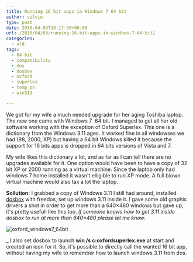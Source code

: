 ```yaml
---
title: Running 16 bit apps in Windows 7 64 bit
author: silviu
type: post
date: 2010-04-03T10:17:50+00:00
url: /2010/04/03/running-16-bit-apps-in-windows-7-64-bit/
categories:
  - old
tags:
  - 64 bit
  - compatibility
  - dos
  - dosbox
  - oxford
  - superlex
  - temp_on
  - win311

---
```

We got for my wife a much needed upgrade for her aging Toshiba laptop. The new one came with Windows 7  64 bit. I managed to get all her old software working with the exception of Oxford Superlex. This one is a dictionary from the Windows 3.11 ages. It worked fine in all windowses we had (98, 2000, XP) but having a 64 bit Windows killed it because the support for 16 bits apps is dropped in 64 bits versions of Vista and 7.

My wife likes this dictionary a lot, and as far as I can tell there are no upgrades available for it. One option would have been to have a copy of 32 bit XP or 2000 running as a virtual machine. Since the laptop only had windows 7 home installed it wasn't elligible to run XP mode. A full blown virtual machine would also tax a lot the laptop.

**Sollution:** I grabbed a copy of Windows 3.11 I still had around, installed [dosbox](http://www.dosbox.com/) with freedos, set up windows 3.11 inside it. I gave some old graphic drivers a shot in order to get more than a 640&#215;480 windows but gave up, it's pretty usefull like this too. _If someone knows how to get 3.11 inside dosbox to run at more than 640&#215;480 please let me know._

![oxford_windows7_64bit](/blog/images/2010/oxford_windows7_64bit.jpg)

_
I also set dosbox to launch **win /s c:oxfordsuperlex.exe** at start and created an icon for it. So, it's possible to directly call the wanted 16 bit app, without having my wife to remember how to launch windows 3.11 from dos.

